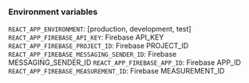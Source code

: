 ### Environment variables

`REACT_APP_ENVIRONMENT`: [production, development, test]
`REACT_APP_FIREBASE_API_KEY`: Firebase API_KEY
`REACT_APP_FIREBASE_PROJECT_ID`: Firebase PROJECT_ID
`REACT_APP_FIREBASE_MESSAGING_SENDER_ID`: Firebase MESSAGING_SENDER_ID
`REACT_APP_FIREBASE_APP_ID`: Firebase APP_ID
`REACT_APP_FIREBASE_MEASUREMENT_ID`: Firebase MEASUREMENT_ID
